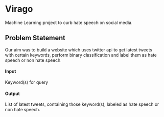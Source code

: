 # Virago
Machine Learning project to curb hate speech on social media.

## Problem Statement
Our aim was to build a website which uses twitter api to get latest tweets with certain keywords, perform binary classification and label them as hate speech or non hate speech.
#### Input
Keyword(s) for query
#### Output
List of latest tweets, containing those keyword(s), labeled as hate speech or non hate speech.

